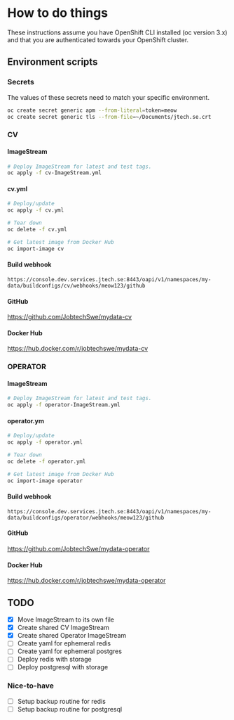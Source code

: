 # How to do things

These instructions assume you have OpenShift CLI installed (oc version 3.x) and that you are authenticated towards your OpenShift cluster.

## Environment scripts

### Secrets

The values of these secrets need to match your specific environment.

```bash
oc create secret generic apm --from-literal=token=meow
oc create secret generic tls --from-file=~/Documents/jtech.se.crt
```

### CV

#### ImageStream

```bash
# Deploy ImageStream for latest and test tags.
oc apply -f cv-ImageStream.yml
```

#### cv.yml

```bash
# Deploy/update
oc apply -f cv.yml

# Tear down
oc delete -f cv.yml

# Get latest image from Docker Hub
oc import-image cv
```

#### Build webhook

`https://console.dev.services.jtech.se:8443/oapi/v1/namespaces/my-data/buildconfigs/cv/webhooks/meow123/github`

#### GitHub

https://github.com/JobtechSwe/mydata-cv

#### Docker Hub

https://hub.docker.com/r/jobtechswe/mydata-cv

### OPERATOR

#### ImageStream

```bash
# Deploy ImageStream for latest and test tags.
oc apply -f operator-ImageStream.yml
```

#### operator.ym

```bash
# Deploy/update
oc apply -f operator.yml

# Tear down
oc delete -f operator.yml

# Get latest image from Docker Hub
oc import-image operator
```

#### Build webhook

`https://console.dev.services.jtech.se:8443/oapi/v1/namespaces/my-data/buildconfigs/operator/webhooks/meow123/github`

#### GitHub

https://github.com/JobtechSwe/mydata-operator

#### Docker Hub

https://hub.docker.com/r/jobtechswe/mydata-operator

## TODO

- [x] Move ImageStream to its own file
- [x] Create shared CV ImageStream
- [x] Create shared Operator ImageStream
- [ ] Create yaml for ephemeral redis
- [ ] Create yaml for ephemeral postgres
- [ ] Deploy redis with storage
- [ ] Deploy postgresql with storage

### Nice-to-have

- [ ] Setup backup routine for redis
- [ ] Setup backup routine for postgresql
